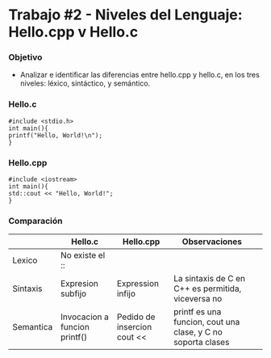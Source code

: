 # Trabajo #2 - Niveles del Lenguaje: Hello.cpp v Hello.c
### Objetivo
* Analizar e identificar las diferencias entre hello.cpp y hello.c, en los tres niveles: léxico, sintáctico, y semántico.

### Hello.c

`#include <stdio.h>`<br/>
`int main(){`<br/>
`printf("Hello, World!\n");`<br/>
`}`<br/>
  
### Hello.cpp

`#include <iostream>`<br/>
`int main(){`<br/>
 `std::cout << "Hello, World!";`<br/>
`}`<br/>

### Comparación


|           | Hello.c  | Hello.cpp | Observaciones                                                |   |
|-----------|----------|-----------|--------------------------------------------------------------|---|
|  Lexico   | No existe el ::      |           |                                                  |   |
| Sintaxis  | Expresion subfijo    | Expression infijo | La sintaxis de C en C++ es permitida, viceversa no |   |
| Semantica | Invocacion a funcion printf() | Pedido de insercion cout <<   | printf es una funcion, cout una clase, y C no soporta clases |   |
